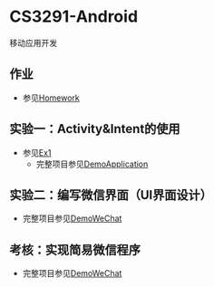 # CS3291-Android

移动应用开发

## 作业

* 参见[Homework](./homework)

## 实验一：Activity&Intent的使用

* 参见[Ex1](./ex_1)
  * 完整项目参见[DemoApplication](https://github.com/NUIT-OPEN/DemoApplication)

## 实验二：编写微信界面（UI界面设计）

* 完整项目参见[DemoWeChat](https://github.com/NUIT-OPEN/DemoWeChat)

## 考核：实现简易微信程序

* 完整项目参见[DemoWeChat](https://github.com/NUIT-OPEN/DemoWeChat)
